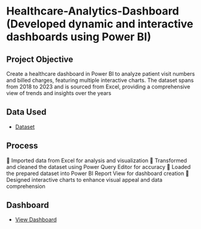 # Healthcare-Analytics-Dashboard (Developed dynamic and interactive dashboards using Power BI)
## Project Objective
Create a healthcare dashboard in Power BI to analyze patient visit numbers and billed charges, featuring multiple interactive charts. The dataset spans from 2018 to 2023 and is sourced from Excel, providing a comprehensive view of trends and insights over the years

## Data Used
- <a href = "https://github.com/KaviyarasanVadivel/Healthcare-Analytics-Dashboard/blob/main/Data%20Set%20for%20Healthcare%20Dashboard.xlsx">Dataset</a>

## Process
	Imported data from Excel for analysis and visualization
	Transformed and cleaned the dataset using Power Query Editor for accuracy
	Loaded the prepared dataset into Power BI Report View for dashboard creation
	Designed interactive charts to enhance visual appeal and data comprehension


## Dashboard
- <a href = "https://github.com/KaviyarasanVadivel/Healthcare-Analytics-Dashboard/blob/main/Healthcare%20Dashboard.pdf">View Dashboard</a>

